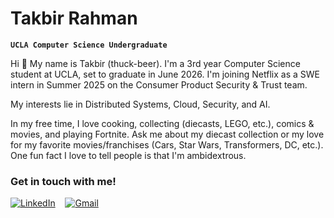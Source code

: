 # Takbir Rahman

**`UCLA Computer Science Undergraduate`**

Hi 👋 My name is Takbir (thuck-beer). I'm a 3rd year Computer Science student at UCLA, set to graduate in June 2026. I'm joining Netflix as a SWE intern in Summer 2025 on the Consumer Product Security & Trust team.

My interests lie in Distributed Systems, Cloud, Security, and AI.

In my free time, I love cooking, collecting (diecasts, LEGO, etc.), comics & movies, and playing Fortnite. Ask me about my diecast collection or my love for my favorite movies/franchises (Cars, Star Wars, Transformers, DC, etc.). One fun fact I love to tell people is that I'm ambidextrous.

### Get in touch with me!
[![LinkedIn](https://img.shields.io/badge/linkedin-%230077B5.svg?style=for-the-badge&logo=linkedin&logoColor=white)](https://www.linkedin.com/in/takbirr/)
&nbsp;&nbsp;
[![Gmail](https://img.shields.io/badge/Gmail-D14836?style=for-the-badge&logo=gmail&logoColor=white)](mailto:takbirr04@gmail.com)
&nbsp;&nbsp;
